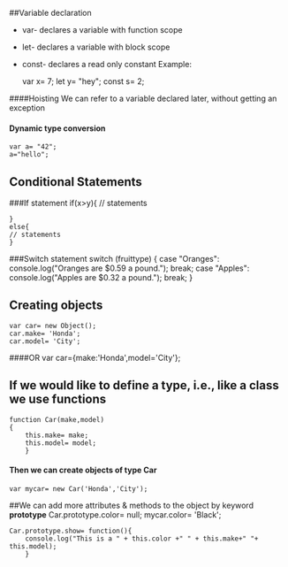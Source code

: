 ##Variable declaration
* var- declares a variable with function scope
* let- declares a variable with block scope
* const- declares a read only constant
Example:

	var x= 7;
	let y= "hey";
	const s= 2;

####Hoisting
We can refer to a variable declared later, without getting an exception

#### Dynamic type conversion
	var a= "42";
	a="hello";

## Conditional Statements
###If statement
	if(x>y){
	// statements

	}
	else{
	// statements
	}

###Switch statement
	switch (fruittype) {
			case "Oranges":
				console.log("Oranges are $0.59 a pound.");
			break;
			case "Apples":
				console.log("Apples are $0.32 a pound.");
			break;
		}
## Creating objects
	var car= new Object();
	car.make= 'Honda';
	car.model= 'City';
####OR
	var car={make:'Honda',model='City'};

## If we would like to define a type, i.e., like a class we use functions
	function Car(make,model)
	{
		this.make= make;
		this.model= model;
		}

#### Then we can create objects of type Car
	var mycar= new Car('Honda','City');

##We can add more attributes & methods to the object by keyword **prototype**
	Car.prototype.color= null;
	mycar.color= 'Black';

	Car.prototype.show= function(){
		console.log("This is a " + this.color +" " + this.make+" "+ this.model);
		}
